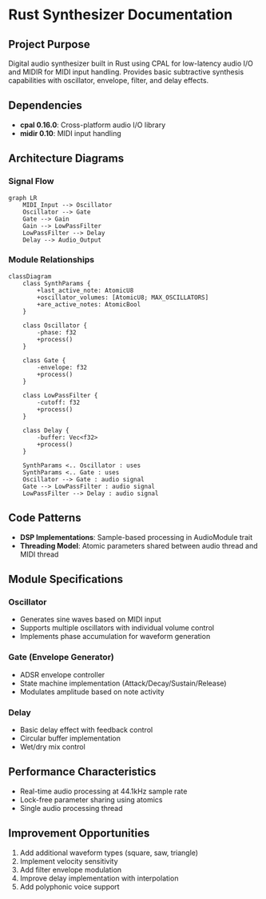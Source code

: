 # Rust Synthesizer Documentation

## Project Purpose
Digital audio synthesizer built in Rust using CPAL for low-latency audio I/O and MIDIR for MIDI input handling. Provides basic subtractive synthesis capabilities with oscillator, envelope, filter, and delay effects.

## Dependencies
- **cpal 0.16.0**: Cross-platform audio I/O library
- **midir 0.10**: MIDI input handling

## Architecture Diagrams

### Signal Flow
```mermaid
graph LR
    MIDI_Input --> Oscillator
    Oscillator --> Gate
    Gate --> Gain
    Gain --> LowPassFilter
    LowPassFilter --> Delay
    Delay --> Audio_Output
```

### Module Relationships
```mermaid
classDiagram
    class SynthParams {
        +last_active_note: AtomicU8
        +oscillator_volumes: [AtomicU8; MAX_OSCILLATORS]
        +are_active_notes: AtomicBool
    }
    
    class Oscillator {
        -phase: f32
        +process()
    }
    
    class Gate {
        -envelope: f32
        +process()
    }
    
    class LowPassFilter {
        -cutoff: f32
        +process()
    }
    
    class Delay {
        -buffer: Vec<f32>
        +process()
    }
    
    SynthParams <.. Oscillator : uses
    SynthParams <.. Gate : uses
    Oscillator --> Gate : audio signal
    Gate --> LowPassFilter : audio signal
    LowPassFilter --> Delay : audio signal
```

## Code Patterns
- **DSP Implementations**: Sample-based processing in AudioModule trait
- **Threading Model**: Atomic parameters shared between audio thread and MIDI thread

## Module Specifications

### Oscillator
- Generates sine waves based on MIDI input
- Supports multiple oscillators with individual volume control
- Implements phase accumulation for waveform generation

### Gate (Envelope Generator)
- ADSR envelope controller
- State machine implementation (Attack/Decay/Sustain/Release)
- Modulates amplitude based on note activity

### Delay
- Basic delay effect with feedback control
- Circular buffer implementation
- Wet/dry mix control

## Performance Characteristics
- Real-time audio processing at 44.1kHz sample rate
- Lock-free parameter sharing using atomics
- Single audio processing thread

## Improvement Opportunities
1. Add additional waveform types (square, saw, triangle)
2. Implement velocity sensitivity
3. Add filter envelope modulation
4. Improve delay implementation with interpolation
5. Add polyphonic voice support